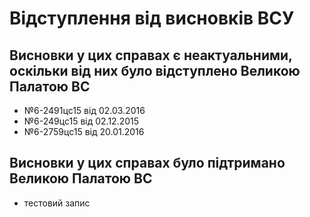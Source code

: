 <!-- TITLE: Відступлення від висновків ВСУ -->
<!-- SUBTITLE: A quick summary of Vpvv -->

# Відступлення від висновків ВСУ
 ## Висновки у цих справах є неактуальними, оскільки від них було відступлено Великою Палатою ВС
* №6-2491цс15 від 02.03.2016
* №6-249цс15 від 02.12.2015
* №6-2759цс15 від 20.01.2016
 
## Висновки у цих справах було підтримано Великою Палатою ВС
	
* тестовий запис

